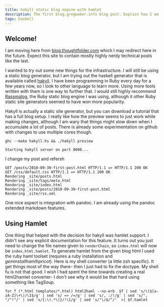 ```yaml
---
title: hakyll static blog engine with hamlet
description: The first blog.gregweber.info blog post. Explain how I am using the hakyll static blog engine with hamlet
tags: haskell
---
```


Welcome!
------

I am moving here from [blog.thoughtfolder.com](blog.thoughtfolder.com) which I may redirect here in the future. Expect this site to contain mostly highly nerdy technical posts like the last.

I wanted to try out some new things for the infrastructure. I will still be using a static blog generator, but I am trying out the haskell generator that is available called [hakyll](http://jaspervdj.be/hakyll/). I have been programming in Ruby every day for a few years now, so I look to other language to learn more. Using more tools written with them is one way to further that. I would still highly recommend [Rassmalog](rassmalog.rubyforge.org/), the Ruby static blog engine I was using, although it other Ruby static site generators seemed to have won more popularity.

Hakyll is actually a static site generator, but you can download a tutorial that has a full blog setup. I really like how the preview seems to just work while making changes, although I am wary that things might slow down when I accumulate a lot of posts. There is already some experimentation on github with changes to use multiple cores though.

~~~
ghc --make hakyll.hs && ./hakyll preview

Starting hakyll server on port 8000...
~~~

I change my post and refersh

~~~
GET /posts/2010-09-30-first-post.html HTTP/1.1 => HTTP/1.1 200 OK
GET /css/default.css HTTP/1.1 => HTTP/1.1 200 OK
Rendering _site/posts.html
Rendering _site/tags/meta.html
Rendering _site/index.html
Rendering _site/posts/2010-09-30-first-post.html
Rendering _site/rss.xml
~~~

One nice aspect is integration with pandoc. I am already using the pandoc extended markdown features.

Using Hamlet
------------
One thing that helped with the decision for hakyll was hamlet support. I didn't see any explicit documentation for this feature. It turns out you just need to change the file names given to `renderChain`, so `index.html` will now be `index.html.hamlet`. To generate hamlet from the given blog html I used the ruby haml toolset (requires a ruby installation and $gem install haml hpricot$). Here is my shell converter (a little zsh specific). It get things most of the way there- then I just had to fix the doctype. My shell fu is not that good. I wish I had spent the time towards creating a real html2hamlet converter- I don't see why it would be that hard using something like TagSoup.

    for f (*.html templates/*.html) html2haml --no-erb  $f | sed 's/\($[a-zA-Z]\+\)/\1$/g' | sed 's/ => /=/g' | sed 's/, :/!/g' | sed 's/", "/"!"/' | sed 's/{:\(.*\)}/!\1/g' | sed 's/"\/$/"/'  >| $f.hamlet
